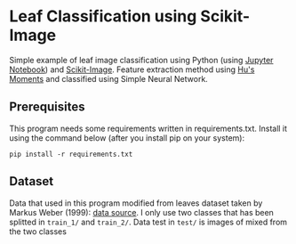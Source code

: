 # Leaf Classification using Scikit-Image

Simple example of leaf image classification using Python (using [Jupyter Notebook](https://jupyter.org/)) and [Scikit-Image](scikit-image.org). Feature extraction method using [Hu's Moments](https://en.wikipedia.org/wiki/Image_moment) and classified using Simple Neural Network.

## Prerequisites
This program needs some requirements written in requirements.txt. Install it using the command below (after you install pip on your system):

```
pip install -r requirements.txt
```

## Dataset

Data that used in this program modified from leaves dataset taken by Markus Weber (1999): [data source](http://www.vision.caltech.edu/Image_Datasets/leaves/leaves.tar). I only use two classes that has been splitted in `train_1/` and `train_2/`. Data test in `test/` is images of mixed from the two classes 


